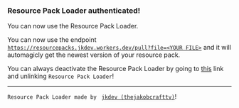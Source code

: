 ### Resource Pack Loader authenticated!
You can now use the Resource Pack Loader.

You can now use the endpoint [`https://resourcepacks.jkdev.workers.dev/pull?file=<YOUR FILE>`]() and it will automagicly get the newest version of your resource pack.

You can always deactivate the Resource Pack Loader by going to [this](https://resourcepacks.jkdev.workers.dev/unlink) link and unlinking `Resource Pack Loader`!

---
`Resource Pack Loader made by ` [`jkdev (thejakobcrafttv)`](https://jkdev.pages.dev)!